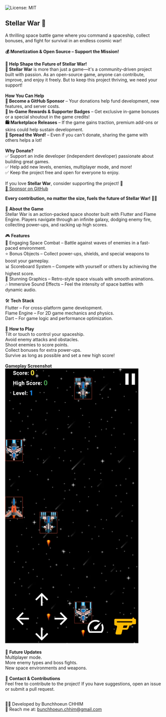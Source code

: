 ![License: MIT](https://img.shields.io/badge/license-MIT-blue.svg)

<h2>Stellar War 🚀</h2>

A thrilling space battle game where you command a spaceship, collect bonuses, and fight for survival in an endless cosmic war!<br><br>
**💰 Monetization & Open Source – Support the Mission!**<br><br>
**🌟 Help Shape the Future of Stellar War!**<br>
**🚀 Stellar War** is more than just a game—it's a community-driven project built with passion. As an open-source game, anyone can contribute, improve, and enjoy it freely. But to keep this project thriving, we need your support!<br><br>
**How You Can Help**<br>
**💖 Become a GitHub Sponsor** – Your donations help fund development, new features, and server costs.<br>
**🎯 In-Game Rewards & Supporter Badges** – Get exclusive in-game bonuses or a special shoutout in the game credits!<br>
**🛍️ Marketplace Releases** – If the game gains traction, premium add-ons or skins could help sustain development.<br>
**📢 Spread the Word!** – Even if you can't donate, sharing the game with others helps a lot!<br><br>
**Why Donate?**<br>
✅ Support an indie developer (independent developer) passionate about building great games.<br>
✅ Help add new levels, enemies, multiplayer mode, and more!<br>
✅ Keep the project free and open for everyone to enjoy.<br><br>
If you love **Stellar War**, consider supporting the project! 🚀  <br>
[💙 Sponsor on GitHub](https://github.com/sponsors/bunchhoeuninfo)  <br>

**Every contribution, no matter the size, fuels the future of Stellar War! 🚀✨**<br><br>
📜 **About the Game**<br>
Stellar War is an action-packed space shooter built with Flutter and Flame Engine. Players navigate through an infinite galaxy, dodging enemy fire, collecting power-ups, and racking up high scores.<br><br>
🎮 **Features**<br>
🚀 Engaging Space Combat – Battle against waves of enemies in a fast-paced environment.<br>
⭐ Bonus Objects – Collect power-ups, shields, and special weapons to boost your gameplay.<br>
📊 Scoreboard System – Compete with yourself or others by achieving the highest score.<br>
🎨 Stunning Graphics – Retro-style space visuals with smooth animations.<br>
🎶 Immersive Sound Effects – Feel the intensity of space battles with dynamic audio.<br><br>
🛠️ **Tech Stack**<br>
Flutter – For cross-platform game development.<br>
Flame Engine – For 2D game mechanics and physics.<br>
Dart – For game logic and performance optimization.<br><br>
🚀 **How to Play**<br>
Tilt or touch to control your spaceship.<br>
Avoid enemy attacks and obstacles.<br>
Shoot enemies to score points.<br>
Collect bonuses for extra power-ups.<br>
Survive as long as possible and set a new high score!<br><br>
**Gameplay Screenshot**<br>
![Game Screenshot](assets/images/game_image.PNG)<br><br>
📌 **Future Updates**<br>
Multiplayer mode.<br>
More enemy types and boss fights.<br>
New space environments and weapons.<br><br>
📧 **Contact & Contributions**<br>
Feel free to contribute to the project! If you have suggestions, open an issue or submit a pull request.<br><br>

👨‍💻 Developed by Bunchhoeun CHHIM<br>
📩 Reach me at: bunchhoeun.chhim@gmail.com<br>
